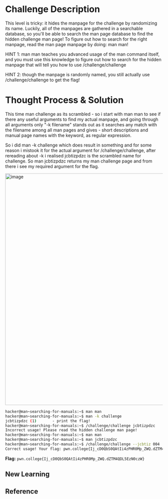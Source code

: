 # Challenge Description
This level is tricky: it hides the manpage for the challenge by randomizing its name. Luckily, all of the manpages are gathered in a searchable database, so you'll be able to search the man page database to find the hidden challenge man page! To figure out how to search for the right manpage, read the man page manpage by doing: man man!

HINT 1: man man teaches you advanced usage of the man command itself, and you must use this knowledge to figure out how to search for the hidden manpage that will tell you how to use /challenge/challenge

HINT 2: though the manpage is randomly named, you still actually use /challenge/challenge to get the flag!
# Thought Process & Solution
This time man challenge as its scrambled - so i start with man man to see if there any useful arguments to find my actual manpage, and going through all arguments only "-k filename" stands out as it searches any match with the filename among all man pages and gives - short descriptions and manual page names with the keyword, as regular expression.

So i did man -k challenge which does result in something and for some reason i mistook it for the actual argument for /challenge/challenge, after rereading about -k i realised jcbtizpdzc is the scrambled name for challenge. So man jcbtizpdzc returns my man challenge page and from there i see my required argument for the flag.

<img width="1091" height="739" alt="image" src="https://github.com/user-attachments/assets/e15ac611-f144-4a4c-90e2-4ca3fb17aaa6" />


```bash
hacker@man~searching-for-manuals:~$ man man
hacker@man~searching-for-manuals:~$ man -k challenge
jcbtizpdzc (1)       - print the flag!
hacker@man~searching-for-manuals:~$ /challenge/challenge jcbtizpdzc
Incorrect usage! Please read the hidden challenge man page!
hacker@man~searching-for-manuals:~$ man man
hacker@man~searching-for-manuals:~$ man jcbtizpdzc
hacker@man~searching-for-manuals:~$ /challenge/challenge --jcbtiz 004
Correct usage! Your flag: pwn.college{Ij_cD0QbS0QAtIi4zPHR0Mp_ZWQ.dZTM4QDL5EzN0czW}
```
**Flag:** `pwn.college{Ij_cD0QbS0QAtIi4zPHR0Mp_ZWQ.dZTM4QDL5EzN0czW}`
## New Learning
## Reference
